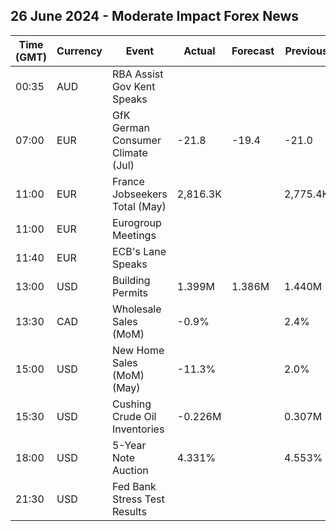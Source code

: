 ## 26 June 2024 - Moderate Impact Forex News

| Time (GMT) | Currency | Event | Actual | Forecast | Previous |
|------|----------|-------|--------|----------|----------|
| 00:35 | AUD | RBA Assist Gov Kent Speaks |  |  |  |
| 07:00 | EUR | GfK German Consumer Climate (Jul) | -21.8 | -19.4 | -21.0 |
| 11:00 | EUR | France Jobseekers Total (May) | 2,816.3K |  | 2,775.4K |
| 11:00 | EUR | Eurogroup Meetings |  |  |  |
| 11:40 | EUR | ECB's Lane Speaks |  |  |  |
| 13:00 | USD | Building Permits | 1.399M | 1.386M | 1.440M |
| 13:30 | CAD | Wholesale Sales (MoM) | -0.9% |  | 2.4% |
| 15:00 | USD | New Home Sales (MoM) (May) | -11.3% |  | 2.0% |
| 15:30 | USD | Cushing Crude Oil Inventories | -0.226M |  | 0.307M |
| 18:00 | USD | 5-Year Note Auction | 4.331% |  | 4.553% |
| 21:30 | USD | Fed Bank Stress Test Results |  |  |  |
